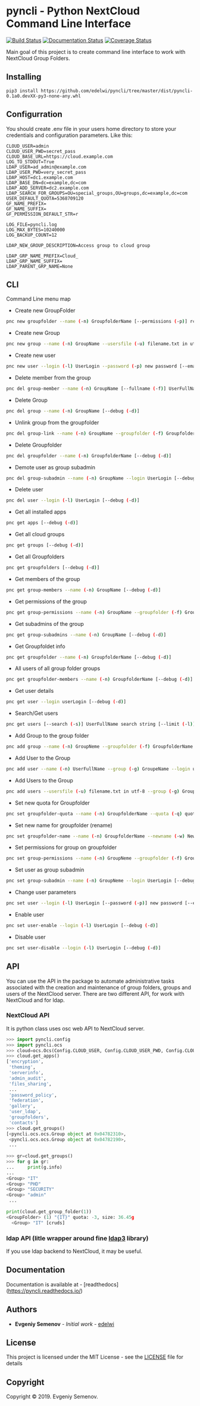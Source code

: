 # pyncli - Python NextCloud Command Line Interface

[![Build Status](https://travis-ci.org/edelwi/pyncli.svg?branch=master)](https://travis-ci.org/edelwi/pyncli) [![Documentation Status](https://readthedocs.org/projects/pyncli/badge/?version=latest)](https://pyncli.readthedocs.io/en/latest/?badge=latest) [![Coverage Status][coverage-image]][coverage-url]

Main goal of this project is to create command line interface to work with NextCloud Group Folders.


## Installing


```
pip3 install https://github.com/edelwi/pyncli/tree/master/dist/pyncli-0.1a0.devXX-py3-none-any.whl
```

## Configurration

You should create .env file in your users home directory to store your credentials and configuration parameters.
Like this:

```
CLOUD_USER=admin
CLOUD_USER_PWD=secret_pass
CLOUD_BASE_URL=https://cloud.example.com
LOG_TO_STDOUT=True
LDAP_USER=ad_admin@example.com
LDAP_USER_PWD=very_secret_pass
LDAP_HOST=dc1.example.com
LDAP_BASE_DN=dc=example,dc=com
LDAP_ADD_SERVER=dc2.example.com
LDAP_SEARCH_FOR_GROUPS=OU=special_groups,OU=groups,dc=example,dc=com
USER_DEFAULT_QUOTA=5368709120
GF_NAME_PREFIX=
GF_NAME_SUFFIX=
GF_PERMISSION_DEFAULT_STR=r
 
LOG_FILE=pyncli.log
LOG_MAX_BYTES=10240000
LOG_BACKUP_COUNT=12
  
LDAP_NEW_GROUP_DESCRIPTION=Access group to cloud group

LDAP_GRP_NAME_PREFIX=Cloud_
LDAP_GRP_NAME_SUFFIX=
LDAP_PARENT_GRP_NAME=None  
```


## CLI

Command Line menu map

* Create new GroupFolder
```sh
pnc new groupfolder --name (-n) GroupfolderName [--permissions (-p)] rcudsa (default r) [--quota (-q)] (default 5g) --usersfile (-u) filename.txt in utf-8 [--debug (-d)]
```
* Create new Group
```sh
pnc new group --name (-n) GroupName --usersfile (-u) filename.txt in utf-8 [--debug (-d)]
```
* Create new user
```sh
pnc new user --login (-l) UserLogin --password (-p) new password [--email (-e)] email [--displayname (-i)] display name [--quota (-q)] quota [--phone (-m)] phone [--address (-a)] address [--website (-w)] website [--twitter (-t)] twitter [--group (-g)] Group name [--debug (-d)]
```

* Delete member from the group
```sh
pnc del group-member --name (-n) GroupName [--fullname (-f)] UserFullName [--login] UserLogin [--debug (-d)]
```
* Delete Group
```sh
pnc del group --name (-n) GroupName [--debug (-d)]
```
* Unlink group from the groupfolder
```sh
pnc del group-link --name (-n) GroupName --groupfolder (-f) GroupfolderName [--debug (-d)]
```
* Delete Groupfolder
```sh
pnc del groupfolder --name (-n) GroupfolderName [--debug (-d)]
```
* Demote user as group subadmin
```sh
pnc del group-subadmin --name (-n) GroupName --login UserLogin [--debug (-d)]
```
* Delete user
```sh
pnc del user --login (-l) UserLogin [--debug (-d)]
```

* Get all installed apps
```sh
pnc get apps [--debug (-d)]
```
* Get all cloud groups
```sh
pnc get groups [--debug (-d)]
```
* Get all Groupfolders
```sh
pnc get groupfolders [--debug (-d)]
```
* Get members of the group
```sh
pnc get group-members --name (-n) GroupName [--debug (-d)]
```
* Get permissions of the group
```sh
pnc get group-permissions --name (-n) GroupName --groupfolder (-f) GroupfolderName [--debug (-d)]
```
* Get subadmins of the group
```sh
pnc get group-subadmins --name (-n) GroupName [--debug (-d)]
```
* Get Groupfoldet info
```sh
pnc get groupfolder --name (-n) GroupfolderName [--debug (-d)]
```
* All users of all group folder groups
```sh
pnc get groupfolder-members --name (-n) GroupfolderName [--debug (-d)]
```
* Get user details
```sh
pnc get user --login userLogin [--debug (-d)]
```
* Search/Get users
```sh
pnc get users [--search (-s)] UserFullName search string [--limit (-l)] rows count [--offset (-o)] offset from begin [--debug (-d)]
```

* Add Group to the group  folder
```sh
pnc add group --name (-n) GroupNeme --groupfolder (-f) GroupfolderName [--permissions (-p)] rcudsa (default r)   [--debug (-d)]
```
* Add User to the Group
```sh
pnc add user --name (-n) UserFullName --group (-g) GroupeName --login userLogin   [--debug (-d)]
```
* Add Users to the Group
```sh
pnc add users --usersfile (-u) filename.txt in utf-8 --group (-g) GroupeName     [--debug (-d)]
```

* Set new quota for Groupfolder
```sh
pnc set groupfolder-quota --name (-n) GroupfolderName --quota (-q) quota in bytes  [--debug (-d)]
```
* Set new name for groupfolder (rename)
```sh
pnc set groupfolder-name --name (-n) GroupfolderName --newname (-w) NewFolderName  [--debug (-d)]
```
* Set permissions for group on groupfolder
```sh
pnc set group-permissions --name (-n) GroupNeme --groupfolder (-f) GroupfolderName [--permissions (-p)] rcudsa (default r)   [--debug (-d)]
```
* Set user as group subadmin
```sh
pnc set group-subadmin --name (-n) GroupNeme --login UserLogin [--debug (-d)]
```
* Change user parameters
```sh
pnc set user --login (-l) UserLogin [--password (-p)] new password [--email (-e)] email [--displayname (-i)] display name [--quota (-q)] quota [--phone (-m)] phone [--address (-a)] address [--website (-w)] website [--twitter (-t)] twitter [--debug (-d)]
```
* Enable user
```sh
pnc set user-enable --login (-l) UserLogin [--debug (-d)]
```
* Disable user
```sh
pnc set user-disable --login (-l) UserLogin [--debug (-d)]
```

## API
You can use the API in the package to automate administrative tasks associated with the creation and maintenance of group folders, groups and users of the NextClood server.
There are two different API, for work with NextCloud and for ldap.
### NextCloud API
It is python class uses osc web API to NextCloud server.
```python
>>> import pyncli.config
>>> import pyncli.ocs
>>> cloud=ocs.Ocs(Config.CLOUD_USER, Config.CLOUD_USER_PWD, Config.CLOUD_BASE_URL)
>>> cloud.get_apps()
['encryption',
 'theming',
 'serverinfo',
 'admin_audit',
 'files_sharing',
 ...
 'password_policy',
 'federation',
 'gallery',
 'user_ldap',
 'groupfolders', 
 'contacts']
>>> cloud.get_groups()
[<pyncli.ocs.ocs.Group object at 0x04782310>,
 <pyncli.ocs.ocs.Group object at 0x04782190>,
 ...
 
>>> gr=cloud.get_groups()
>>> for g in gr: 
...     print(g.info)
...     
<Group> "IT"
<Group> "PHD"
<Group> "SECURITY"
<Group> "admin"
 ...
 
print(cloud.get_group_folder(1))
<GroupFolder> (1) "{IT}" quota: -3, size: 36.45g
  <Group> "IT" [cruds] 
```

### ldap API (litle wrapper around fine [ldap3](https://pypi.org/project/ldap3/) library)
If you use ldap backend to NextCloud, it may be useful.


## Documentation

Documentation is available at - [readthedocs] (https://pyncli.readthedocs.io/)

## Authors

* **Evgeniy Semenov** - *Initial work* - [edelwi](https://github.com/edelwi/)


## License

This project is licensed under the MIT License - see the [LICENSE](LICENSE) file for details

## Copyright

Copyright © 2019. Evgeniy Semenov.

[coverage-image]: https://codecov.io/gh/edelwi/pyncli/branch/master/graph/badge.svg
[coverage-url]: https://codecov.io/gh/edelwi/pyncli